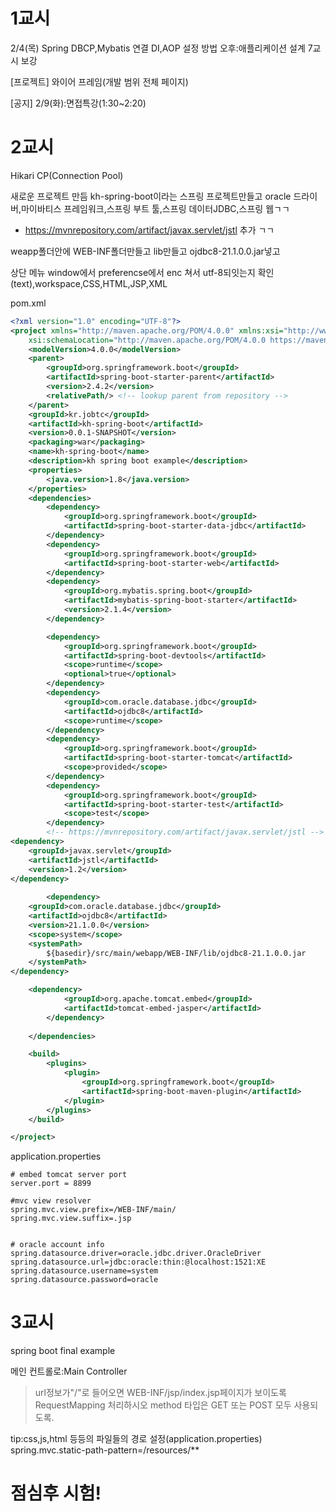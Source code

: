 # 1교시

2/4(목)
Spring DBCP,Mybatis 연결
DI,AOP 설정 방법
오후:애플리케이션 설계
7교시 보강

[프로젝트]
와이어 프레임(개발 범위 전체 페이지)

[공지]
2/9(화):면접특강(1:30~2:20)

# 2교시

Hikari CP(Connection Pool)

새로운 프로젝트 만듬
kh-spring-boot이라는 스프링 프로젝트만들고
oracle 드라이버,마이바티스 프레임워크,스프링 부트 툴,스프링 데이터JDBC,스프링 웹ㄱㄱ

- https://mvnrepository.com/artifact/javax.servlet/jstl 추가 ㄱㄱ

weapp폴더안에 WEB-INF폴더만들고 lib만들고 ojdbc8-21.1.0.0.jar넣고

상단 메뉴 window에서 preferencse에서 enc 쳐서 utf-8되잇는지 확인(text),workspace,CSS,HTML,JSP,XML

pom.xml

```xml
<?xml version="1.0" encoding="UTF-8"?>
<project xmlns="http://maven.apache.org/POM/4.0.0" xmlns:xsi="http://www.w3.org/2001/XMLSchema-instance"
	xsi:schemaLocation="http://maven.apache.org/POM/4.0.0 https://maven.apache.org/xsd/maven-4.0.0.xsd">
	<modelVersion>4.0.0</modelVersion>
	<parent>
		<groupId>org.springframework.boot</groupId>
		<artifactId>spring-boot-starter-parent</artifactId>
		<version>2.4.2</version>
		<relativePath/> <!-- lookup parent from repository -->
	</parent>
	<groupId>kr.jobtc</groupId>
	<artifactId>kh-spring-boot</artifactId>
	<version>0.0.1-SNAPSHOT</version>
	<packaging>war</packaging>
	<name>kh-spring-boot</name>
	<description>kh spring boot example</description>
	<properties>
		<java.version>1.8</java.version>
	</properties>
	<dependencies>
		<dependency>
			<groupId>org.springframework.boot</groupId>
			<artifactId>spring-boot-starter-data-jdbc</artifactId>
		</dependency>
		<dependency>
			<groupId>org.springframework.boot</groupId>
			<artifactId>spring-boot-starter-web</artifactId>
		</dependency>
		<dependency>
			<groupId>org.mybatis.spring.boot</groupId>
			<artifactId>mybatis-spring-boot-starter</artifactId>
			<version>2.1.4</version>
		</dependency>

		<dependency>
			<groupId>org.springframework.boot</groupId>
			<artifactId>spring-boot-devtools</artifactId>
			<scope>runtime</scope>
			<optional>true</optional>
		</dependency>
		<dependency>
			<groupId>com.oracle.database.jdbc</groupId>
			<artifactId>ojdbc8</artifactId>
			<scope>runtime</scope>
		</dependency>
		<dependency>
			<groupId>org.springframework.boot</groupId>
			<artifactId>spring-boot-starter-tomcat</artifactId>
			<scope>provided</scope>
		</dependency>
		<dependency>
			<groupId>org.springframework.boot</groupId>
			<artifactId>spring-boot-starter-test</artifactId>
			<scope>test</scope>
		</dependency>
		<!-- https://mvnrepository.com/artifact/javax.servlet/jstl -->
<dependency>
    <groupId>javax.servlet</groupId>
    <artifactId>jstl</artifactId>
    <version>1.2</version>
</dependency>
		
		<dependency>
    <groupId>com.oracle.database.jdbc</groupId>
    <artifactId>ojdbc8</artifactId>
    <version>21.1.0.0</version>
    <scope>system</scope>
    <systemPath>
    	${basedir}/src/main/webapp/WEB-INF/lib/ojdbc8-21.1.0.0.jar
    </systemPath>
</dependency>

	<dependency>
    		<groupId>org.apache.tomcat.embed</groupId>
   		 	<artifactId>tomcat-embed-jasper</artifactId>
		</dependency>
		
	</dependencies>

	<build>
		<plugins>
			<plugin>
				<groupId>org.springframework.boot</groupId>
				<artifactId>spring-boot-maven-plugin</artifactId>
			</plugin>
		</plugins>
	</build>

</project>
```

application.properties

```properties
# embed tomcat server port
server.port = 8899

#mvc view resolver
spring.mvc.view.prefix=/WEB-INF/main/
spring.mvc.view.suffix=.jsp


# oracle account info
spring.datasource.driver=oracle.jdbc.driver.OracleDriver
spring.datasource.url=jdbc:oracle:thin:@localhost:1521:XE
spring.datasource.username=system
spring.datasource.password=oracle
```

# 3교시

spring boot final example

메인 컨트롤로:Main Controller

>url정보가"/"로 들어오면 WEB-INF/jsp/index.jsp페이지가 보이도록 RequestMapping 처리하시오
>method 타입은 GET 또는 POST 모두 사용되도록.

tip:css,js,html 등등의 파일들의 경로 설정(application.properties)
spring.mvc.static-path-pattern=/resources/**

# 점심후 시험!